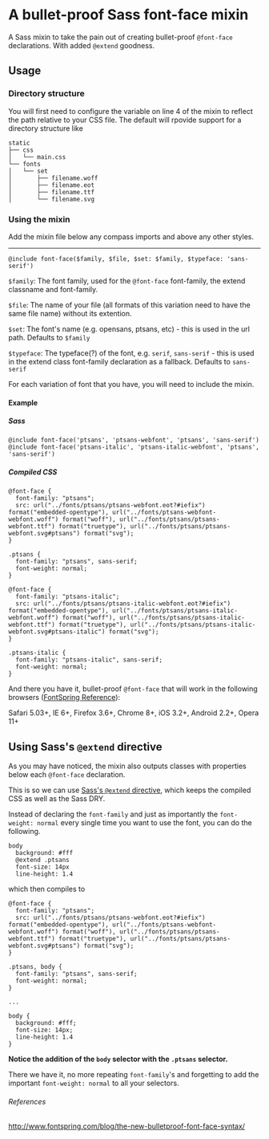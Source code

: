 # A bullet-proof Sass font-face mixin

A Sass mixin to take the pain out of creating bullet-proof `@font-face` declarations. With added `@extend` goodness.

## Usage
### Directory structure
You will first need to configure the variable on line 4 of the mixin to reflect the path relative to your CSS file.
The default will rpovide support for a directory structure like
```
static
├── css
│   └── main.css
└── fonts
│   └── set
│       ├── filename.woff
│       ├── filename.eot
│       ├── filename.ttf
│       └── filename.svg
```

### Using the mixin
Add the mixin file below any compass imports and above any other styles.

***

`@include font-face($family, $file, $set: $family, $typeface: 'sans-serif')`

`$family`: The font family, used for the `@font-face` font-family, the extend classname and font-family.

`$file`: The name of your file (all formats of this variation need to have the same file name) without its extention.

`$set`: The font's name (e.g. opensans, ptsans, etc) - this is used in the url path. Defaults to `$family`

`$typeface`: The typeface(?) of the font, e.g. `serif`, `sans-serif` - this is used in the extend class font-family declaration as a fallback. Defaults to `sans-serif`

For each variation of font that you have, you will need to include the mixin.

#### Example

##### Sass
```
@include font-face('ptsans', 'ptsans-webfont', 'ptsans', 'sans-serif')
@include font-face('ptsans-italic', 'ptsans-italic-webfont', 'ptsans', 'sans-serif')
```

##### Compiled CSS
```
@font-face {
  font-family: "ptsans";
  src: url("../fonts/ptsans/ptsans-webfont.eot?#iefix") format("embedded-opentype"), url("../fonts/ptsans-webfont-webfont.woff") format("woff"), url("../fonts/ptsans/ptsans-webfont.ttf") format("truetype"), url("../fonts/ptsans/ptsans-webfont.svg#ptsans") format("svg");
}

.ptsans {
  font-family: "ptsans", sans-serif;
  font-weight: normal;
}

@font-face {
  font-family: "ptsans-italic";
  src: url("../fonts/ptsans/ptsans-italic-webfont.eot?#iefix") format("embedded-opentype"), url("../fonts/ptsans/ptsans-italic-webfont.woff") format("woff"), url("../fonts/ptsans/ptsans-italic-webfont.ttf") format("truetype"), url("../fonts/ptsans/ptsans-italic-webfont.svg#ptsans-italic") format("svg");
}

.ptsans-italic {
  font-family: "ptsans-italic", sans-serif;
  font-weight: normal;
}
```

And there you have it, bullet-proof `@font-face` that will work in the following browsers ([FontSpring Reference](http://www.fontspring.com/blog/the-new-bulletproof-font-face-syntax/)):

Safari 5.03+, IE 6+, Firefox 3.6+, Chrome 8+, iOS 3.2+, Android 2.2+, Opera 11+

## Using Sass's `@extend` directive

As you may have noticed, the mixin also outputs classes with properties below each `@font-face` declaration.

This is so we can use [Sass's `@extend` directive](http://sass-lang.com/docs/yardoc/file.SASS_REFERENCE.html#extend), which keeps the compiled CSS as well as the Sass DRY.

Instead of declaring the `font-family` and just as importantly the `font-weight: normal` every single time you want to use the font, you can do the following. 

```
body
  background: #fff
  @extend .ptsans
  font-size: 14px
  line-height: 1.4
```

which then compiles to


```
@font-face {
  font-family: "ptsans";
  src: url("../fonts/ptsans/ptsans-webfont.eot?#iefix") format("embedded-opentype"), url("../fonts/ptsans-webfont-webfont.woff") format("woff"), url("../fonts/ptsans/ptsans-webfont.ttf") format("truetype"), url("../fonts/ptsans/ptsans-webfont.svg#ptsans") format("svg");
}

.ptsans, body {
  font-family: "ptsans", sans-serif;
  font-weight: normal;
}

...

body {
  background: #fff;
  font-size: 14px;
  line-height: 1.4
}
```

**Notice the addition of the `body` selector with the `.ptsans` selector.**

There we have it, no more repeating `font-family`'s and forgetting to add the important `font-weight: normal` to all your selectors.


###### References
http://www.fontspring.com/blog/the-new-bulletproof-font-face-syntax/